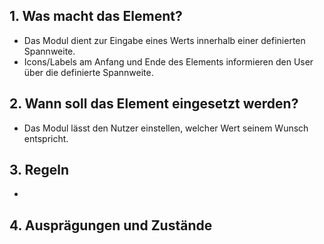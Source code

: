 ## 1. Was macht das Element?
*   Das Modul dient zur Eingabe eines Werts innerhalb einer definierten Spannweite.
*   Icons/Labels am Anfang und Ende des Elements informieren den User über die definierte Spannweite.

## 2. Wann soll das Element eingesetzt werden?
*   Das Modul lässt den Nutzer einstellen, welcher Wert seinem Wunsch entspricht.

## 3. Regeln
*   

## 4. Ausprägungen und Zustände
